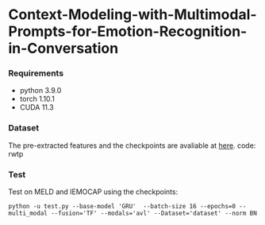 # Context-Modeling-with-Multimodal-Prompts-for-Emotion-Recognition-in-Conversation

### Requirements
+ python 3.9.0
+ torch 1.10.1
+ CUDA 11.3

### Dataset

The pre-extracted features and the checkpoints are avaliable at [here](https://pan.baidu.com/s/1CS_UyqSRrwG2FQ0W1Vz1Mw?pwd=rtwp). code: rwtp

### Test
Test on MELD and IEMOCAP using the checkpoints:
```
python -u test.py --base-model 'GRU'  --batch-size 16 --epochs=0 --multi_modal --fusion='TF' --modals='avl' --Dataset='dataset' --norm BN
```
